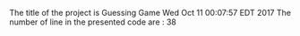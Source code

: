 The title of the project is Guessing Game
Wed Oct 11 00:07:57 EDT 2017
The number of line in the presented code are :
38
